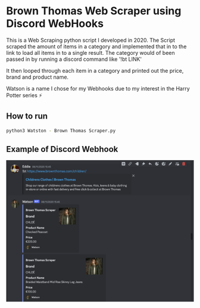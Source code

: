 # Brown Thomas Web Scraper using Discord WebHooks

This is a Web Scraping python script I developed in 2020. The Script scraped the amount of items in a category and implemented that in to the link to load all items in to a single result. The category would of been passed in by running a discord command like '!bt LINK'

It then looped through each item in a category and printed out the price, brand and product name.

Watson is a name I chose for my Webhooks due to my interest in the Harry Potter series ⚡️

## How to run
```bash
python3 Watston - Brown Thomas Scraper.py
```

## Example of Discord Webhook
![Here](https://github.com/EddieSheehy/Brown-Thomas-Discord-Scraper/blob/6c895f9cb76a1d0697cf2a81613ef09acc3e9643/images/Screenshot%202023-07-02%20at%2015.43.53.png)
